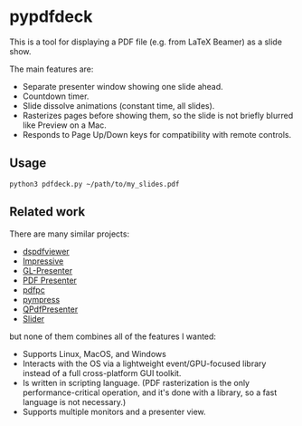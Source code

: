 # pypdfdeck

This is a tool for displaying a PDF file (e.g. from LaTeX Beamer) as a slide show.

The main features are:
- Separate presenter window showing one slide ahead.
- Countdown timer.
- Slide dissolve animations (constant time, all slides).
- Rasterizes pages before showing them, so the slide is not briefly blurred like Preview on a Mac.
- Responds to Page Up/Down keys for compatibility with remote controls.

## Usage

```
python3 pdfdeck.py ~/path/to/my_slides.pdf
```

## Related work

There are many similar projects:

- [dspdfviewer](http://dspdfviewer.danny-edel.de)
- [Impressive](http://impressive.sourceforge.net)
- [GL-Presenter](https://www.unix-ag.uni-kl.de/~kldenker/gl_presenter)
- [PDF Presenter](http://pdfpresenter.sourceforge.net)
- [pdfpc](https://pdfpc.github.io)
- [pympress](https://cimbali.github.io/pympress/README.html)
- [QPdfPresenter](https://sourceforge.net/projects/qpdfpresenter)
- [Slider](https://github.com/TrilbyWhite/Slider)

but none of them combines all of the features I wanted:

- Supports Linux, MacOS, and Windows
- Interacts with the OS via a lightweight event/GPU-focused library instead of a full cross-platform GUI toolkit.
- Is written in scripting language. (PDF rasterization is the only performance-critical operation, and it's done with a library, so a fast language is not necessary.)
- Supports multiple monitors and a presenter view.
